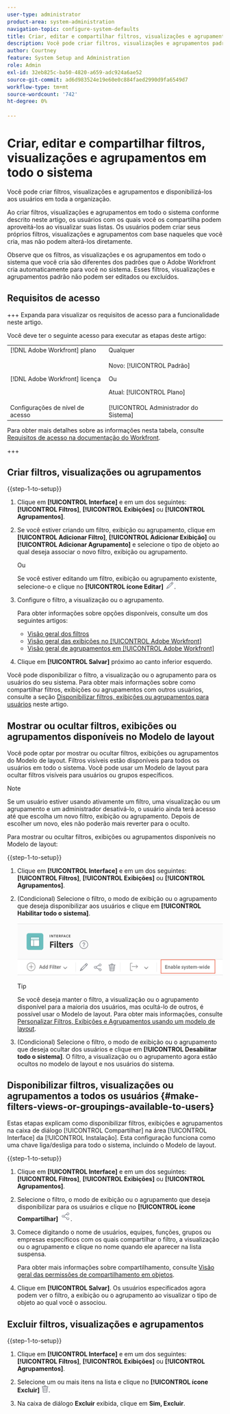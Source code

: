 ```yaml
---
user-type: administrator
product-area: system-administration
navigation-topic: configure-system-defaults
title: Criar, editar e compartilhar filtros, visualizações e agrupamentos em todo o sistema
description: Você pode criar filtros, visualizações e agrupamentos padrão e, em seguida, disponibilizá-los aos usuários em sua organização.
author: Courtney
feature: System Setup and Administration
role: Admin
exl-id: 32eb825c-ba50-4820-a659-adc924a6ae52
source-git-commit: ad6d983524e19e60e0c884faed2990d9fa6549d7
workflow-type: tm+mt
source-wordcount: '742'
ht-degree: 0%

---
```


# Criar, editar e compartilhar filtros, visualizações e agrupamentos em todo o sistema

<!-- Audited: 5/2025 -->

<!--
<p data-mc-conditions="QuicksilverOrClassic.Draft mode">***DON'T DELETE, DRAFT OR HIDE THIS ARTICLE. IT IS LINKED TO THE PRODUCT, THROUGH THE CONTEXT SENSITIVE HELP LINKS. **</p>
-->

Você pode criar filtros, visualizações e agrupamentos e disponibilizá-los aos usuários em toda a organização.

Ao criar filtros, visualizações e agrupamentos em todo o sistema conforme descrito neste artigo, os usuários com os quais você os compartilha podem aproveitá-los ao visualizar suas listas. Os usuários podem criar seus próprios filtros, visualizações e agrupamentos com base naqueles que você cria, mas não podem alterá-los diretamente.

Observe que os filtros, as visualizações e os agrupamentos em todo o sistema que você cria são diferentes dos padrões que o Adobe Workfront cria automaticamente para você no sistema. Esses filtros, visualizações e agrupamentos padrão não podem ser editados ou excluídos.

## Requisitos de acesso

+++ Expanda para visualizar os requisitos de acesso para a funcionalidade neste artigo.

Você deve ter o seguinte acesso para executar as etapas deste artigo:

<table style="table-layout:auto"> 
 <col> 
 <col> 
 <tbody> 
  <tr> 
   <td role="rowheader">[!DNL Adobe Workfront] plano</td> 
   <td>Qualquer</td> 
  </tr> 
  <tr> 
   <td role="rowheader">[!DNL Adobe Workfront] licença</td> 
   <td><p>Novo: [!UICONTROL Padrão]</p>
   Ou
   <p>Atual: [!UICONTROL Plano]</p>
   </td> 
  </tr>
  <tr> 
  <tr> 
   <td role="rowheader">Configurações de nível de acesso</td> 
   <td>[!UICONTROL Administrador do Sistema]</td>
  </tr> 
 </tbody> 
</table>

Para obter mais detalhes sobre as informações nesta tabela, consulte [Requisitos de acesso na documentação do Workfront](/help/quicksilver/administration-and-setup/add-users/access-levels-and-object-permissions/access-level-requirements-in-documentation.md).

+++

## Criar filtros, visualizações ou agrupamentos

{{step-1-to-setup}}


1. Clique em **[!UICONTROL Interface]** e em um dos seguintes: **[!UICONTROL Filtros]**, **[!UICONTROL Exibições]** ou **[!UICONTROL Agrupamentos]**.

1. Se você estiver criando um filtro, exibição ou agrupamento, clique em **[!UICONTROL Adicionar Filtro]**, **[!UICONTROL Adicionar Exibição]** ou **[!UICONTROL Adicionar Agrupamento]** e selecione o tipo de objeto ao qual deseja associar o novo filtro, exibição ou agrupamento.

   Ou

   Se você estiver editando um filtro, exibição ou agrupamento existente, selecione-o e clique no **[!UICONTROL ícone Editar]** ![ícone Editar](assets/edit-icon.png).

1. Configure o filtro, a visualização ou o agrupamento.

   Para obter informações sobre opções disponíveis, consulte um dos seguintes artigos:

   * [Visão geral dos filtros](../../../reports-and-dashboards/reports/reporting-elements/filters-overview.md)
   * [Visão geral das exibições no [!UICONTROL Adobe Workfront]](../../../reports-and-dashboards/reports/reporting-elements/views-overview.md)
   * [Visão geral de agrupamentos em [!UICONTROL Adobe Workfront]](../../../reports-and-dashboards/reports/reporting-elements/groupings-overview.md)

1. Clique em **[!UICONTROL Salvar]** próximo ao canto inferior esquerdo.

Você pode disponibilizar o filtro, a visualização ou o agrupamento para os usuários do seu sistema. Para obter mais informações sobre como compartilhar filtros, exibições ou agrupamentos com outros usuários, consulte a seção [Disponibilizar filtros, exibições ou agrupamentos para usuários](#make-filters-views-or-groupings-available-to-users) neste artigo.


## Mostrar ou ocultar filtros, exibições ou agrupamentos disponíveis no Modelo de layout

Você pode optar por mostrar ou ocultar filtros, exibições ou agrupamentos do Modelo de layout. Filtros visíveis estão disponíveis para todos os usuários em todo o sistema. Você pode usar um Modelo de layout para ocultar filtros visíveis para usuários ou grupos específicos.

>[!NOTE]
>
>Se um usuário estiver usando ativamente um filtro, uma visualização ou um agrupamento e um administrador desativá-lo, o usuário ainda terá acesso até que escolha um novo filtro, exibição ou agrupamento. Depois de escolher um novo, eles não poderão mais reverter para o oculto.

Para mostrar ou ocultar filtros, exibições ou agrupamentos disponíveis no Modelo de layout:

{{step-1-to-setup}}

1. Clique em **[!UICONTROL Interface]** e em um dos seguintes: **[!UICONTROL Filtros]**, **[!UICONTROL Exibições]** ou **[!UICONTROL Agrupamentos]**.

1. (Condicional) Selecione o filtro, o modo de exibição ou o agrupamento que deseja disponibilizar aos usuários e clique em **[!UICONTROL Habilitar todo o sistema]**.

   ![](assets/enable-system-wide-fvg.png)

   >[!TIP]
   >
   >Se você deseja manter o filtro, a visualização ou o agrupamento disponível para a maioria dos usuários, mas ocultá-lo de outros, é possível usar o Modelo de layout. Para obter mais informações, consulte [Personalizar Filtros, Exibições e Agrupamentos usando um modelo de layout](/help/quicksilver/administration-and-setup/customize-workfront/use-layout-templates/customize-fvg-list-controls-layout-template.md).

1. (Condicional) Selecione o filtro, o modo de exibição ou o agrupamento que deseja ocultar dos usuários e clique em **[!UICONTROL Desabilitar todo o sistema]**. O filtro, a visualização ou o agrupamento agora estão ocultos no modelo de layout e nos usuários do sistema.


## Disponibilizar filtros, visualizações ou agrupamentos a todos os usuários {#make-filters-views-or-groupings-available-to-users}

Estas etapas explicam como disponibilizar filtros, exibições e agrupamentos na caixa de diálogo [!UICONTROL Compartilhar] na área [!UICONTROL Interface] da [!UICONTROL Instalação]. Esta configuração funciona como uma chave liga/desliga para todo o sistema, incluindo o Modelo de layout.

{{step-1-to-setup}}

1. Clique em **[!UICONTROL Interface]** e em um dos seguintes: **[!UICONTROL Filtros]**, **[!UICONTROL Exibições]** ou **[!UICONTROL Agrupamentos]**.

1. Selecione o filtro, o modo de exibição ou o agrupamento que deseja disponibilizar para os usuários e clique no **[!UICONTROL ícone Compartilhar]** ![ícone Compartilhar](assets/share-icon.png).
1. Comece digitando o nome de usuários, equipes, funções, grupos ou empresas específicos com os quais compartilhar o filtro, a visualização ou o agrupamento e clique no nome quando ele aparecer na lista suspensa.

   Para obter mais informações sobre compartilhamento, consulte [Visão geral das permissões de compartilhamento em objetos](../../../workfront-basics/grant-and-request-access-to-objects/sharing-permissions-on-objects-overview.md).

1. Clique em **[!UICONTROL Salvar]**. Os usuários especificados agora podem ver o filtro, a exibição ou o agrupamento ao visualizar o tipo de objeto ao qual você o associou.

## Excluir filtros, visualizações e agrupamentos

{{step-1-to-setup}}

1. Clique em **[!UICONTROL Interface]** e em um dos seguintes: **[!UICONTROL Filtros]**, **[!UICONTROL Exibições]** ou **[!UICONTROL Agrupamentos]**.

1. Selecione um ou mais itens na lista e clique no **[!UICONTROL ícone Excluir]** ![ícone Excluir](assets/delete.png).

1. Na caixa de diálogo **Excluir** exibida, clique em **Sim, Excluir**.
